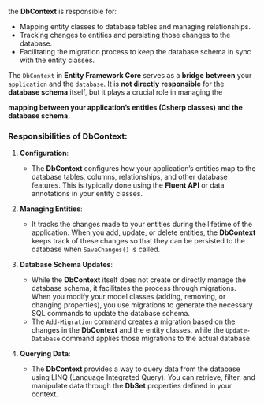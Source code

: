 the **DbContext** is responsible for:

- Mapping entity classes to database tables and managing relationships.
- Tracking changes to entities and persisting those changes to the database.
- Facilitating the migration process to keep the database schema in sync with the entity classes.

The `DbContext` in **Entity Framework Core** serves as a **bridge** **between** 
your `application` and the `database`. It is **not directly** **responsible** for the
**database schema** itself, but it plays a crucial role in managing the 

**mapping between your application’s entities (Csherp classes) and the database schema.**

### Responsibilities of DbContext:

1. **Configuration**:
    
    - The **DbContext** configures how your application’s entities map to the database tables, columns, relationships, and other database features. This is typically done using the **Fluent API** or data annotations in your entity classes.
2. **Managing Entities**:
    
    - It tracks the changes made to your entities during the lifetime of the application. When you add, update, or delete entities, the **DbContext** keeps track of these changes so that they can be persisted to the database when `SaveChanges()` is called.
3. **Database Schema Updates**:
    
    - While the **DbContext** itself does not create or directly manage the database schema, it facilitates the process through migrations. When you modify your model classes (adding, removing, or changing properties), you use migrations to generate the necessary SQL commands to update the database schema.
    - The `Add-Migration` command creates a migration based on the changes in the **DbContext** and the entity classes, while the `Update-Database` command applies those migrations to the actual database.
4. **Querying Data**:
    
    - The **DbContext** provides a way to query data from the database using LINQ (Language Integrated Query). You can retrieve, filter, and manipulate data through the **DbSet<T>** properties defined in your context.